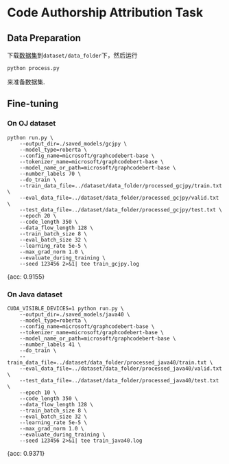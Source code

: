 # Code Authorship Attribution Task

## Data Preparation

下载[数据集](https://drive.google.com/drive/u/1/folders/1UGFFC5KYMRA-9F_VTsG_VcsZjAv7SG4i)到`dataset/data_folder`下，然后运行

```
python process.py
```

来准备数据集.

## Fine-tuning

### On OJ dataset
```
python run.py \
    --output_dir=./saved_models/gcjpy \
    --model_type=roberta \
    --config_name=microsoft/graphcodebert-base \
    --tokenizer_name=microsoft/graphcodebert-base \
    --model_name_or_path=microsoft/graphcodebert-base \
    --number_labels 70 \
    --do_train \
    --train_data_file=../dataset/data_folder/processed_gcjpy/train.txt \
    --eval_data_file=../dataset/data_folder/processed_gcjpy/valid.txt \
    --test_data_file=../dataset/data_folder/processed_gcjpy/test.txt \
    --epoch 20 \
    --code_length 350 \
    --data_flow_length 128 \
    --train_batch_size 8 \
    --eval_batch_size 32 \
    --learning_rate 5e-5 \
    --max_grad_norm 1.0 \
    --evaluate_during_training \
    --seed 123456 2>&1| tee train_gcjpy.log
```
{acc: 0.9155}

### On Java dataset
```
CUDA_VISIBLE_DEVICES=1 python run.py \
    --output_dir=./saved_models/java40 \
    --model_type=roberta \
    --config_name=microsoft/graphcodebert-base \
    --tokenizer_name=microsoft/graphcodebert-base \
    --model_name_or_path=microsoft/graphcodebert-base \
    --number_labels 41 \
    --do_train \
    --train_data_file=../dataset/data_folder/processed_java40/train.txt \
    --eval_data_file=../dataset/data_folder/processed_java40/valid.txt \
    --test_data_file=../dataset/data_folder/processed_java40/test.txt \
    --epoch 10 \
    --code_length 350 \
    --data_flow_length 128 \
    --train_batch_size 8 \
    --eval_batch_size 32 \
    --learning_rate 5e-5 \
    --max_grad_norm 1.0 \
    --evaluate_during_training \
    --seed 123456 2>&1| tee train_java40.log
```
{acc: 0.9371}
